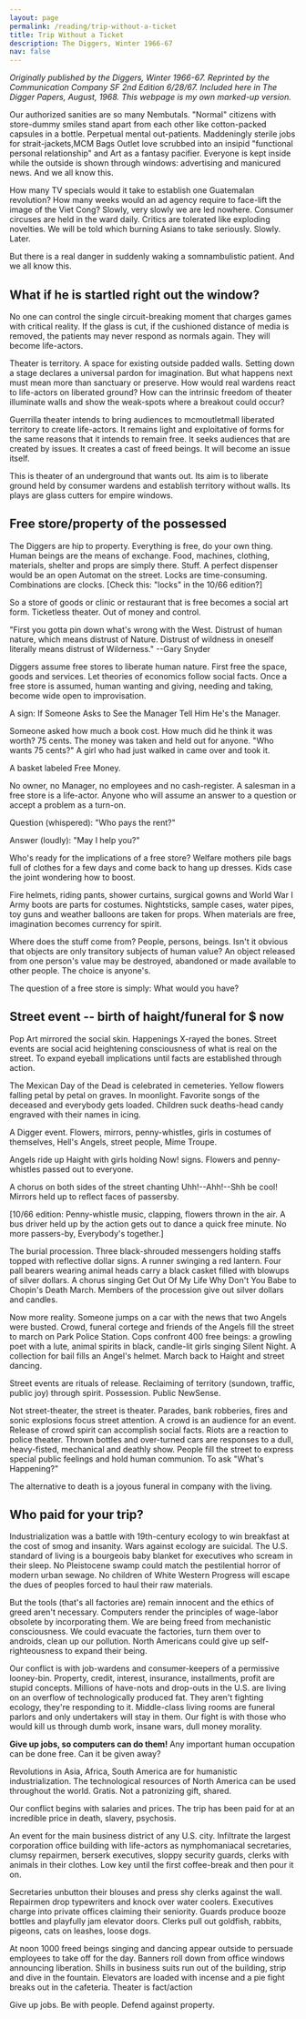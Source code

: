 ```yaml
---
layout: page
permalink: /reading/trip-without-a-ticket
title: Trip Without a Ticket
description: The Diggers, Winter 1966-67
nav: false
---
```


*Originally published by the Diggers, Winter 1966-67. Reprinted by the Communication Company SF 2nd Edition 6/28/67. Included here in The Digger Papers, August, 1968. This webpage is my own marked-up version.*

Our authorized sanities are so many Nembutals. "Normal" citizens with store-dummy smiles stand apart from each other like cotton-packed capsules in a bottle. Perpetual mental out-patients. Maddeningly sterile jobs for strait-jackets,MCM Bags Outlet love scrubbed into an insipid "functional personal relationship" and Art as a fantasy pacifier. Everyone is kept inside while the outside is shown through windows: advertising and manicured news. And we all know this.

How many TV specials would it take to establish one Guatemalan revolution? How many weeks would an ad agency require to face-lift the image of the Viet Cong? Slowly, very slowly we are led nowhere. Consumer circuses are held in the ward daily. Critics are tolerated like exploding novelties. We will be told which burning Asians to take seriously. Slowly. Later.

But there is a real danger in suddenly waking a somnambulistic patient. And we all know this.

## What if he is startled right out the window?
No one can control the single circuit-breaking moment that charges games with critical reality. If the glass is cut, if the cushioned distance of media is removed, the patients may never respond as normals again. They will become life-actors.

Theater is territory. A space for existing outside padded walls. Setting down a stage declares a universal pardon for imagination. But what happens next must mean more than sanctuary or preserve. How would real wardens react to life-actors on liberated ground? How can the intrinsic freedom of theater illuminate walls and show the weak-spots where a breakout could occur?

Guerrilla theater intends to bring audiences to mcmoutletmall liberated territory to create life-actors. It remains light and exploitative of forms for the same reasons that it intends to remain free. It seeks audiences that are created by issues. It creates a cast of freed beings. It will become an issue itself.

This is theater of an underground that wants out. Its aim is to liberate ground held by consumer wardens and establish territory without walls. Its plays are glass cutters for empire windows.

## Free store/property of the possessed
The Diggers are hip to property. Everything is free, do your own thing. Human beings are the means of exchange. Food, machines, clothing, materials, shelter and props are simply there. Stuff. A perfect dispenser would be an open Automat on the street. Locks are time-consuming. Combinations are clocks. [Check this: "locks" in the 10/66 edition?]

So a store of goods or clinic or restaurant that is free becomes a social art form. Ticketless theater. Out of money and control.

"First you gotta pin down what's wrong with the West. Distrust of human nature, which means distrust of Nature. Distrust of wildness in oneself literally means distrust of Wilderness." --Gary Snyder

Diggers assume free stores to liberate human nature. First free the space, goods and services. Let theories of economics follow social facts. Once a free store is assumed, human wanting and giving, needing and taking, become wide open to improvisation.

A sign: If Someone Asks to See the Manager Tell Him He's the Manager.

Someone asked how much a book cost. How much did he think it was worth? 75 cents. The money was taken and held out for anyone. "Who wants 75 cents?" A girl who had just walked in came over and took it.

A basket labeled Free Money.

No owner, no Manager, no employees and no cash-register. A salesman in a free store is a life-actor. Anyone who will assume an answer to a question or accept a problem as a turn-on.

Question (whispered): "Who pays the rent?"

Answer (loudly): "May I help you?"

Who's ready for the implications of a free store? Welfare mothers pile bags full of clothes for a few days and come back to hang up dresses. Kids case the joint wondering how to boost.

Fire helmets, riding pants, shower curtains, surgical gowns and World War I Army boots are parts for costumes. Nightsticks, sample cases, water pipes, toy guns and weather balloons are taken for props. When materials are free, imagination becomes currency for spirit.

Where does the stuff come from? People, persons, beings. Isn't it obvious that objects are only transitory subjects of human value? An object released from one person's value may be destroyed, abandoned or made available to other people. The choice is anyone's.

The question of a free store is simply: What would you have?

## Street event -- birth of haight/funeral for $ now
Pop Art mirrored the social skin. Happenings X-rayed the bones. Street events are social acid heightening consciousness of what is real on the street. To expand eyeball implications until facts are established through action.

The Mexican Day of the Dead is celebrated in cemeteries. Yellow flowers falling petal by petal on graves. In moonlight. Favorite songs of the deceased and everybody gets loaded. Children suck deaths-head candy engraved with their names in icing.

A Digger event. Flowers, mirrors, penny-whistles, girls in costumes of themselves, Hell's Angels, street people, Mime Troupe.

Angels ride up Haight with girls holding Now! signs. Flowers and penny-whistles passed out to everyone.

A chorus on both sides of the street chanting Uhh!--Ahh!--Shh be cool! Mirrors held up to reflect faces of passersby.

[10/66 edition:
Penny-whistle music, clapping, flowers thrown in the air. A bus driver held up by the action gets out to dance a quick free minute. No more passers-by, Everybody's together.]

The burial procession. Three black-shrouded messengers holding staffs topped with reflective dollar signs. A runner swinging a red lantern. Four pall bearers wearing animal heads carry a black casket filled with blowups of silver dollars. A chorus singing Get Out Of My Life Why Don't You Babe to Chopin's Death March. Members of the procession give out silver dollars and candles.

Now more reality. Someone jumps on a car with the news that two Angels were busted. Crowd, funeral cortege and friends of the Angels fill the street to march on Park Police Station. Cops confront 400 free beings: a growling poet with a lute, animal spirits in black, candle-lit girls singing Silent Night. A collection for bail fills an Angel's helmet. March back to Haight and street dancing.

Street events are rituals of release. Reclaiming of territory (sundown, traffic, public joy) through spirit. Possession. Public NewSense.

Not street-theater, the street is theater. Parades, bank robberies, fires and sonic explosions focus street attention. A crowd is an audience for an event. Release of crowd spirit can accomplish social facts. Riots are a reaction to police theater. Thrown bottles and over-turned cars are responses to a dull, heavy-fisted, mechanical and deathly show. People fill the street to express special public feelings and hold human communion. To ask "What's Happening?"

The alternative to death is a joyous funeral in company with the living.

## Who paid for your trip?
Industrialization was a battle with 19th-century ecology to win breakfast at the cost of smog and insanity. Wars against ecology are suicidal. The U.S. standard of living is a bourgeois baby blanket for executives who scream in their sleep. No Pleistocene swamp could match the pestilential horror of modern urban sewage. No children of White Western Progress will escape the dues of peoples forced to haul their raw materials.

But the tools (that's all factories are) remain innocent and the ethics of greed aren't necessary. Computers render the principles of wage-labor obsolete by incorporating them. We are being freed from mechanistic consciousness. We could evacuate the factories, turn them over to androids, clean up our pollution. North Americans could give up self-righteousness to expand their being.

Our conflict is with job-wardens and consumer-keepers of a permissive looney-bin. Property, credit, interest, insurance, installments, profit are stupid concepts. Millions of have-nots and drop-outs in the U.S. are living on an overflow of technologically produced fat. They aren't fighting ecology, they're responding to it. Middle-class living rooms are funeral parlors and only undertakers will stay in them. Our fight is with those who would kill us through dumb work, insane wars, dull money morality.

**Give up jobs, so computers can do them!** Any important human occupation can be done free. Can it be given away?

Revolutions in Asia, Africa, South America are for humanistic industrialization. The technological resources of North America can be used throughout the world. Gratis. Not a patronizing gift, shared.

Our conflict begins with salaries and prices. The trip has been paid for at an incredible price in death, slavery, psychosis.

An event for the main business district of any U.S. city. Infiltrate the largest corporation office building with life-actors as nymphomaniacal secretaries, clumsy repairmen, berserk executives, sloppy security guards, clerks with animals in their clothes. Low key until the first coffee-break and then pour it on.

Secretaries unbutton their blouses and press shy clerks against the wall. Repairmen drop typewriters and knock over water coolers. Executives charge into private offices claiming their seniority. Guards produce booze bottles and playfully jam elevator doors. Clerks pull out goldfish, rabbits, pigeons, cats on leashes, loose dogs.

At noon 1000 freed beings singing and dancing appear outside to persuade employees to take off for the day. Banners roll down from office windows announcing liberation. Shills in business suits run out of the building, strip and dive in the fountain. Elevators are loaded with incense and a pie fight breaks out in the cafeteria. Theater is fact/action

Give up jobs. Be with people. Defend against property.